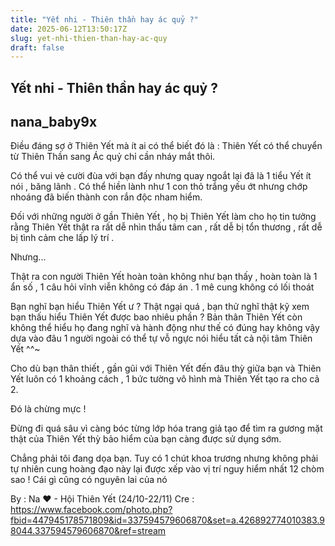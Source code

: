 ```yaml
---
title: "Yết nhi - Thiên thần hay ác quỷ ?"
date: 2025-06-12T13:50:17Z
slug: yet-nhi-thien-than-hay-ac-quy
draft: false
---
```


## Yết nhi - Thiên thần hay ác quỷ ?

## nana_baby9x

Điều đáng sợ ở Thiên Yết mà ít ai có thể biết đó là : Thiên Yết có thể chuyển từ Thiên Thần sang Ác quỷ chỉ cần nháy mắt thôi.
 
Có thể vui vẻ cười đùa với bạn đấy nhưng quay ngoắt lại đã là 1 tiểu Yết ít nói , băng lãnh . Có thể hiền lành như 1 con thỏ trắng yếu ớt nhưng chớp nhoáng đã biến thành con rắn độc nham hiểm.
 
Đối với những người ở gần Thiên Yết , họ bị Thiên Yết làm cho họ tin tưởng rằng Thiên Yết thật ra rất dễ nhìn thấu tâm can , rất dễ bị tổn thương , rất dễ bị tình cảm che lấp lý trí .
 
Nhưng...
 
Thật ra con người Thiên Yết hoàn toàn không như bạn thấy , hoàn toàn là 1 ẩn số , 1 câu hỏi vĩnh viễn không có đáp án . 1 mê cung không có lối thoát
 
Bạn nghĩ bạn hiểu Thiên Yết ư ? Thật ngại quá , bạn thử nghĩ thật kỹ xem bạn thấu hiểu Thiên Yết được bao nhiêu phần ? Bản thân Thiên Yết còn không thể hiểu họ đang nghĩ và hành động như thế có đúng hay không vậy dựa vào đâu 1 người ngoài có thể tự vỗ ngực nói hiểu tất cả nội tâm Thiên Yết ^^~
 
Cho dù bạn thân thiết , gần gũi với Thiên Yết đến đâu thỳ giữa bạn và Thiên Yết luôn có 1 khoảng cách , 1 bức tường vô hình mà Thiên Yết tạo ra cho cả 2.
 
Đó là chừng mực !
 
Đừng đi quá sâu vì càng bóc từng lớp hóa trang giả tạo để tìm ra gương mặt thật của Thiên Yết thỳ bảo hiểm của bạn càng được sử dụng sớm.
 
Chẳng phải tôi đang dọa bạn. Tuy có 1 chút khoa trương nhưng không phải tự nhiên cung hoàng đạo này lại được xếp vào vị trí nguy hiểm nhất 12 chòm sao ! Cái gì cũng có nguyên lai của nó 
 
 
By : Na ♥ - Hội Thiên Yết (24/10-22/11)
Cre : https://www.facebook.com/photo.php?fbid=447945178571809&id=337594579606870&set=a.426892774010383.98044.337594579606870&ref=stream